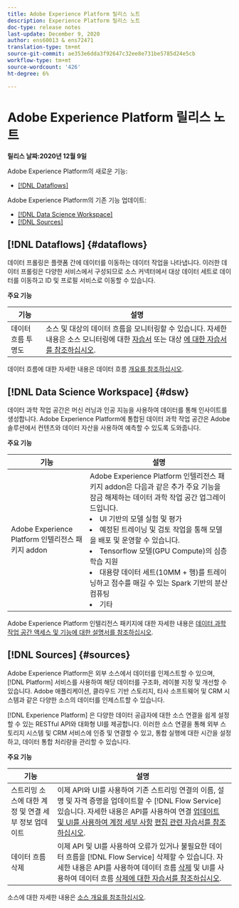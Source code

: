 ```yaml
---
title: Adobe Experience Platform 릴리스 노트
description: Experience Platform 릴리스 노트
doc-type: release notes
last-update: December 9, 2020
author: ens60013 & ens72471
translation-type: tm+mt
source-git-commit: ae353e6dda3f92647c32ee8e731be5785d24e5cb
workflow-type: tm+mt
source-wordcount: '426'
ht-degree: 6%

---
```



# Adobe Experience Platform 릴리스 노트

**릴리스 날짜:2020년 12월 9일**

Adobe Experience Platform의 새로운 기능:

- [[!DNL Dataflows]](#dataflows)

Adobe Experience Platform의 기존 기능 업데이트:

- [[!DNL Data Science Workspace]](#dsw)
- [[!DNL Sources]](#sources)

## [!DNL Dataflows] {#dataflows}

데이터 프롤링은 플랫폼 간에 데이터를 이동하는 데이터 작업을 나타냅니다. 이러한 데이터 프롤링은 다양한 서비스에서 구성되므로 소스 커넥터에서 대상 데이터 세트로 데이터를 이동하고 ID 및 프로필 서비스로 이동할 수 있습니다.

**주요 기능**

| 기능 | 설명 |
| ------- | ----------- |
| 데이터 흐름 투명도 | 소스 및 대상의 데이터 흐름을 모니터링할 수 있습니다. 자세한 내용은 소스 모니터링에 대한 [자습서](../../dataflows/ui/monitor-sources.md) 또는 대상 [에 대한 자습서를 참조하십시오](../../dataflows/ui/monitor-destinations.md). |

데이터 흐름에 대한 자세한 내용은 데이터 흐름 [개요를 참조하십시오](../../dataflows/home.md).

## [!DNL Data Science Workspace] {#dsw}

데이터 과학 작업 공간은 머신 러닝과 인공 지능을 사용하여 데이터를 통해 인사이트를 생성합니다. Adobe Experience Platform에 통합된 데이터 과학 작업 공간은 Adobe 솔루션에서 컨텐츠와 데이터 자산을 사용하여 예측할 수 있도록 도와줍니다.

**주요 기능**

| 기능 | 설명 |
| --- | ---|
| Adobe Experience Platform 인텔리전스 패키지 addon | Adobe Experience Platform 인텔리전스 패키지 addon은 다음과 같은 추가 주요 기능을 잠금 해제하는 데이터 과학 작업 공간 업그레이드입니다. <li> UI 기반의 모델 실험 및 평가</li><li> 예정된 트레이닝 및 검토 작업을 통해 모델을 배포 및 운영할 수 있습니다.</li><li> Tensorflow 모델(GPU Compute)의 심층 학습 지원</li><li> 대용량 데이터 세트(10MM + 행)를 트레이닝하고 점수를 매길 수 있는 Spark 기반의 분산 컴퓨팅</li><li>기타</li> |

Adobe Experience Platform 인텔리전스 패키지에 대한 자세한 내용은 [데이터 과학 작업 공간 액세스 및 기능에 대한 설명서를 참조하십시오](../../data-science-workspace/access-features-dsw.md).

## [!DNL Sources] {#sources}

Adobe Experience Platform은 외부 소스에서 데이터를 인제스트할 수 있으며, [!DNL Platform] 서비스를 사용하여 해당 데이터를 구조화, 레이블 지정 및 개선할 수 있습니다. Adobe 애플리케이션, 클라우드 기반 스토리지, 타사 소프트웨어 및 CRM 시스템과 같은 다양한 소스의 데이터를 인제스트할 수 있습니다.

[!DNL Experience Platform] 은 다양한 데이터 공급자에 대한 소스 연결을 쉽게 설정할 수 있는 RESTful API와 대화형 UI를 제공합니다. 이러한 소스 연결을 통해 외부 스토리지 시스템 및 CRM 서비스에 인증 및 연결할 수 있고, 통합 실행에 대한 시간을 설정하고, 데이터 통합 처리량을 관리할 수 있습니다.

**주요 기능**

| 기능 | 설명 |
| ------- | ----------- |
| 스트리밍 소스에 대한 계정 및 연결 세부 정보 업데이트 | 이제 API와 UI를 사용하여 기존 스트리밍 연결의 이름, 설명 및 자격 증명을 업데이트할 수 [!DNL Flow Service] 있습니다. 자세한 내용은 API를 사용하여 연결 [업데이트 및 UI를 사용하여 계정 세부 사항](../../sources/tutorials/api/update.md) [편집 관련 자습서를 참조하십시오](../../sources/tutorials/ui/monitor.md). |
| 데이터 흐름 삭제 | 이제 API 및 UI를 사용하여 오류가 있거나 불필요한 데이터 흐름을 [!DNL Flow Service] 삭제할 수 있습니다. 자세한 내용은 API를 사용하여 데이터 흐름 [삭제](../../sources/tutorials/api/delete-dataflows.md) 및 UI를 사용하여 데이터 흐름 [삭제에 대한 자습서를 참조하십시오](../../sources/tutorials/ui/delete.md). |

소스에 대한 자세한 내용은 [소스 개요를 참조하십시오](../../sources/home.md).


